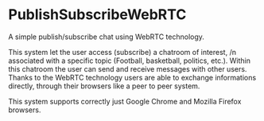 # PublishSubscribeWebRTC

A simple publish/subscribe chat using WebRTC technology. 

This system let the user access (subscribe) a chatroom of interest, /n
associated with a specific topic (Football, basketball, politics, etc.). 
Within this chatroom the user can send and receive messages with other users.
Thanks to the WebRTC technology users are able to exchange informations directly,
through their browsers like a peer to peer system.

This system supports correctly just Google Chrome and Mozilla Firefox browsers.
